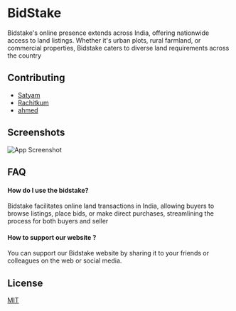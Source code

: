  
# BidStake


Bidstake's online presence extends across India, offering nationwide access to land listings. Whether it's urban plots, rural farmland, or commercial properties, Bidstake caters to diverse land requirements across the country

## Contributing

- [Satyam](https://github.com/SatyamPote)
- [Rachitkum](https://github.com/rachitkum)
- [ahmed](https://github.com/ahmedatk)


## Screenshots

![App Screenshot](https://ibb.co/FnLLknQ)




## FAQ

#### How do I use the bidstake?

Bidstake facilitates online land transactions in India, allowing buyers to browse listings, place bids, or make direct purchases, streamlining the process for both buyers and seller

#### How to support our website ?

You can support our Bidstake website by sharing it to your friends or colleagues on the web or social media.


## License

[MIT](https://choosealicense.com/licenses/mit/)

